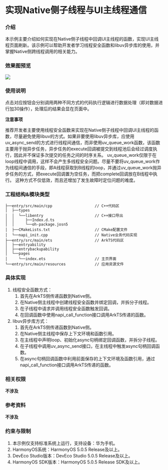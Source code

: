 # 实现Native侧子线程与UI主线程通信

### 介绍

本示例主要介绍如何实现在Native侧子线程中回调UI主线程的函数，实现UI主线程页面刷新。该示例可以帮助开发者学习线程安全函数和libuv异步库的使用，并掌握Native侧跨线程调用的相关能力。

### 效果图预览
![](screenshots/device/NativeSub_MainThreadComm.gif) 

### 使用说明

点击对应按钮会分别调用两种不同方式的代码执行逻辑进行数据处理（即对数据进行加30操作），处理后的结果会显在页面中。

**注意事项**

推荐开发者主要使用线程安全函数来实现在Native侧子线程中回调UI主线程的函数，尽量避免使用libuv的方式。如果非要使用libuv异步库，应使用uv_async_send的方式进行线程间通信，而非使用uv_queue_work函数，该函数主要用于抛异步任务，异步任务的execute回调被提交到线程池后会经过调度执行，因此并不保证多次提交的任务之间的时序关系。 uv_queue_work仅限于在loop线程中调用，这样不会产生多线程安全问题。尽量不要将uv_queue_work作为线程间通信的手段，即A线程获取到B线程的loop，并通过uv_queue_work抛异步任务的方式，把execute回调置为空任务，而把complete回调放在B线程中执行。 这种方式不仅低效，而且还增加了发生故障时定位问题的难度。

### 工程结构&模块类型
```
├──entry/src/main/cpp                   // C++代码区
│  ├──types
│  │  └──libentry                       // C++接口导出
│  │     ├──Index.d.ts                
│  │     └──oh-package.josn5              
│  ├──CMakeLists.txt                    // CMake配置文件     
│  └──napi_init.cpp                     // Native业务代码实现
├──entry/src/main/ets                   // ArkTS代码区
│  ├──entryability                      
│  ├──entrybackupability                
│  └──pages    
│     └──index.ets                      // 主页界面
└──entry/src/main/resources             // 应用资源文件
```

### 具体实现

1. 线程安全函数方式：
   1. 首先在ArkTS侧传递函数到Native侧。
   2. 在Native侧主线程中创建线程安全函数并绑定回调，并拆分子线程。
   3. 在子线程中请求并调用线程安全函数触发回调。
   4. 在回调函数中使用napi_call_function接口调用ArkTS传递的函数。
2. libuv异步库方式：
   1. 首先在ArkTS侧传递函数到Native侧。
   2. 在Native侧主线程中保存上下文环境和函数引用。
   3. 在主线程中声明loop、初始化async句柄绑定回调函数，并拆分子线程。
   4. 在子线程中调用uv_async_send接口，在主线程中触发async句柄回调函数。
   5. 在async句柄回调函数中利用前面保存的上下文环境及函数引用，通过napi_call_function接口调用ArkTS传递的函数。

### 相关权限

**不涉及**

### 参考资料

**不涉及**

### 约束与限制

1. 本示例仅支持标准系统上运行，支持设备：华为手机。
2. HarmonyOS系统：HarmonyOS 5.0.5 Release及以上。
3. DevEco Studio版本：DevEco Studio 5.0.5 Release及以上。
4. HarmonyOS SDK版本：HarmonyOS 5.0.5 Release SDK及以上。